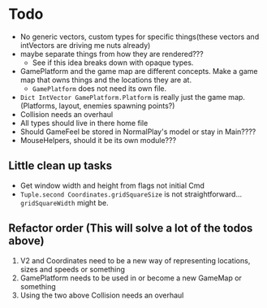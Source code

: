 # Todo
* No generic vectors, custom types for specific things(these vectors and intVectors are driving me nuts already)
* maybe separate things from how they are rendered???
  - See if this idea breaks down with opaque types.
* GamePlatform and the game map are different concepts. Make a game map that owns things and the locations they are at.
  - `GamePlatform` does not need its own file.
* `Dict IntVector GamePlatform.Platform` is really just the game map.(Platforms, layout, enemies spawning points?)
* Collision needs an overhaul
* All types should live in there home file
* Should GameFeel be stored in NormalPlay's model or stay in Main????
* MouseHelpers, should it be its own module???

## Little clean up tasks
* Get window width and height from flags not initial Cmd
* `Tuple.second Coordinates.gridSquareSize` is not straightforward... `gridSquareWidth` might be.

## Refactor order (This will solve a lot of the todos above)
1. V2 and Coordinates need to be a new way of representing locations, sizes and speeds or something
2. GamePlatform needs to be used in or become a new GameMap or something
3. Using the two above Collision needs an overhaul
